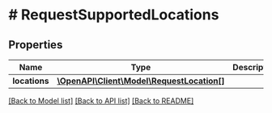 # # RequestSupportedLocations

## Properties

Name | Type | Description | Notes
------------ | ------------- | ------------- | -------------
**locations** | [**\OpenAPI\Client\Model\RequestLocation[]**](RequestLocation.md) |  |

[[Back to Model list]](../../README.md#models) [[Back to API list]](../../README.md#endpoints) [[Back to README]](../../README.md)
